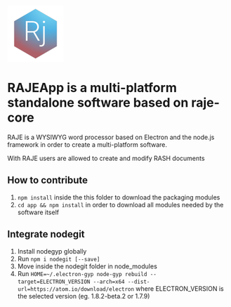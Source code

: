 ![RAJE icon](https://github.com/rash-framework/raje-app/blob/master/build/icon.png?raw=true)

# RAJEApp is a multi-platform standalone software based on raje-core

RAJE is a WYSIWYG word processor based on Electron and the node.js framework in order to create a multi-platform software.

With RAJE users are allowed to create and modify RASH documents

## How to contribute

1. `npm install` inside the this folder to download the packaging modules
2. `cd app && npm install` in order to download all modules needed by the software itself

## Integrate nodegit

1. Install nodegyp globally
2. Run `npm i nodegit [--save]`
3. Move inside the nodegit folder in node_modules
4. Run `HOME=~/.electron-gyp node-gyp rebuild --target=ELECTRON_VERSION --arch=x64 --dist-url=https://atom.io/download/electron` where ELECTRON_VERSION is the selected version (eg. 1.8.2-beta.2 or 1.7.9)
